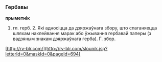 ### Гербавы
**прыметнік**

1. гл. герб. 2. Які адносіцца да дзяржаўнага збору, што спаганяецца шляхам наклейвання марак або ўжывання гербавай паперы (з вадзяным знакам дзяржаўнага герба). Г. збор.

<a rel="author">[http://rv-blr.com/](http://rv-blr.com/slounik.jsp?letterId=0&maskId=0&pageId=694)</a>
